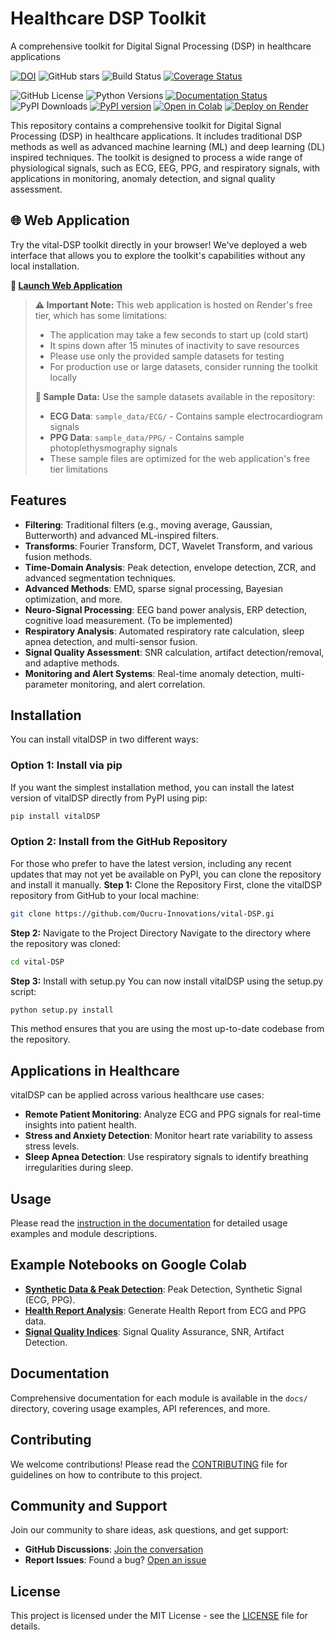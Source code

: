 
# Healthcare DSP Toolkit

A comprehensive toolkit for Digital Signal Processing (DSP) in healthcare applications

[![DOI](https://zenodo.org/badge/845712551.svg)](https://doi.org/10.5281/zenodo.14613751)
![GitHub stars](https://img.shields.io/github/stars/Oucru-Innovations/vital-DSP?style=social)
![Build Status](https://github.com/Oucru-Innovations/vital-DSP/actions/workflows/ci.yml/badge.svg)
[![Coverage Status](https://coveralls.io/repos/github/Oucru-Innovations/vital-DSP/badge.svg)](https://coveralls.io/github/Oucru-Innovations/vital-DSP)
<!-- [![License: MIT](https://img.shields.io/badge/License-MIT-yellow.svg)](https://opensource.org/licenses/MIT) -->
![GitHub License](https://img.shields.io/github/license/Oucru-Innovations/vital-DSP)
![Python Versions](https://img.shields.io/badge/python-3.9%2B-blue)
[![Documentation Status](https://readthedocs.org/projects/vital-dsp/badge/?version=latest)](https://vital-dsp.readthedocs.io/en/latest/?badge=latest)
![PyPI Downloads](https://img.shields.io/pypi/dm/vitalDSP)
[![PyPI version](https://badge.fury.io/py/vitalDSP.svg)](https://badge.fury.io/py/vitalDSP)
[![Open in Colab](https://colab.research.google.com/assets/colab-badge.svg)](https://colab.research.google.com/github/Oucru-Innovations/vital-DSP/blob/main/docs/source/notebooks/synthesize_data.ipynb)
[![Deploy on Render](https://img.shields.io/badge/Deploy%20on-Render-46E3B7?style=flat&logo=render)](https://vital-dsp-1.onrender.com/)

<!-- [![Coverage Status](https://coveralls.io/repos/github/Oucru-Innovations/vital-DSP/badge.svg?branch=main)](https://coveralls.io/github/Oucru-Innovations/vital-DSP?branch=main) -->
<!-- [![codecov](https://codecov.io/gh/Oucru-Innovations/vital-DSP/branch/main/graph/badge.svg)](https://codecov.io/gh/Oucru-Innovations/vital-DSP) -->


This repository contains a comprehensive toolkit for Digital Signal Processing (DSP) in healthcare applications. It includes traditional DSP methods as well as advanced machine learning (ML) and deep learning (DL) inspired techniques. The toolkit is designed to process a wide range of physiological signals, such as ECG, EEG, PPG, and respiratory signals, with applications in monitoring, anomaly detection, and signal quality assessment.

## 🌐 Web Application

Try the vital-DSP toolkit directly in your browser! We've deployed a web interface that allows you to explore the toolkit's capabilities without any local installation.

**🔗 [Launch Web Application](https://vital-dsp-1.onrender.com/)**

> **⚠️ Important Note:** This web application is hosted on Render's free tier, which has some limitations:
> - The application may take a few seconds to start up (cold start)
> - It spins down after 15 minutes of inactivity to save resources
> - Please use only the provided sample datasets for testing
> - For production use or large datasets, consider running the toolkit locally
> 
> **📁 Sample Data:** Use the sample datasets available in the repository:
> - **ECG Data**: `sample_data/ECG/` - Contains sample electrocardiogram signals
> - **PPG Data**: `sample_data/PPG/` - Contains sample photoplethysmography signals
> - These sample files are optimized for the web application's free tier limitations

## Features
- **Filtering**: Traditional filters (e.g., moving average, Gaussian, Butterworth) and advanced ML-inspired filters.
- **Transforms**: Fourier Transform, DCT, Wavelet Transform, and various fusion methods.
- **Time-Domain Analysis**: Peak detection, envelope detection, ZCR, and advanced segmentation techniques.
- **Advanced Methods**: EMD, sparse signal processing, Bayesian optimization, and more.
- **Neuro-Signal Processing**: EEG band power analysis, ERP detection, cognitive load measurement. (To be implemented)
- **Respiratory Analysis**: Automated respiratory rate calculation, sleep apnea detection, and multi-sensor fusion.
- **Signal Quality Assessment**: SNR calculation, artifact detection/removal, and adaptive methods.
- **Monitoring and Alert Systems**: Real-time anomaly detection, multi-parameter monitoring, and alert correlation.


## Installation
You can install vitalDSP in two different ways:
### Option 1: Install via pip
If you want the simplest installation method, you can install the latest version of vitalDSP directly from PyPI using pip:
```bash
pip install vitalDSP
```

### Option 2: Install from the GitHub Repository
For those who prefer to have the latest version, including any recent updates that may not yet be available on PyPI, you can clone the repository and install it manually.
**Step 1:** Clone the Repository
First, clone the vitalDSP repository from GitHub to your local machine:
```bash
git clone https://github.com/Oucru-Innovations/vital-DSP.gi
```
**Step 2:** Navigate to the Project Directory
Navigate to the directory where the repository was cloned:

```bash
cd vital-DSP
```

**Step 3:** Install with setup.py
You can now install vitalDSP using the setup.py script:

```bash
python setup.py install
```
This method ensures that you are using the most up-to-date codebase from the repository.

## Applications in Healthcare
vitalDSP can be applied across various healthcare use cases:
- **Remote Patient Monitoring**: Analyze ECG and PPG signals for real-time insights into patient health.
- **Stress and Anxiety Detection**: Monitor heart rate variability to assess stress levels.
- **Sleep Apnea Detection**: Use respiratory signals to identify breathing irregularities during sleep.

## Usage
Please read the [instruction in the documentation](https://vital-DSP.readthedocs.io/en/latest/?badge=latest) for detailed usage examples and module descriptions.

## Example Notebooks on Google Colab
- **[Synthetic Data & Peak Detection](https://colab.research.google.com/github/Oucru-Innovations/vital-DSP/blob/main/docs/source/notebooks/synthesize_data.ipynb)**: Peak Detection, Synthetic Signal (ECG, PPG).
- **[Health Report Analysis](https://colab.research.google.com/github/Oucru-Innovations/vital-DSP/blob/main/docs/source/notebooks/health_report_analysis.ipynb)**: Generate Health Report from ECG and PPG data.
- **[Signal Quality Indices](https://colab.research.google.com/github/Oucru-Innovations/vital-DSP/blob/main/docs/source/notebooks/signal_quality_index.ipynb)**: Signal Quality Assurance, SNR, Artifact Detection.

## Documentation
Comprehensive documentation for each module is available in the `docs/` directory, covering usage examples, API references, and more.

## Contributing
We welcome contributions! Please read the [CONTRIBUTING](CONTRIBUTING.md) file for guidelines on how to contribute to this project.

## Community and Support
Join our community to share ideas, ask questions, and get support:
- **GitHub Discussions**: [Join the conversation](https://github.com/Oucru-Innovations/vital-DSP/discussions)
- **Report Issues**: Found a bug? [Open an issue](https://github.com/Oucru-Innovations/vital-DSP/issues)

## License
This project is licensed under the MIT License - see the [LICENSE](LICENSE) file for details.
